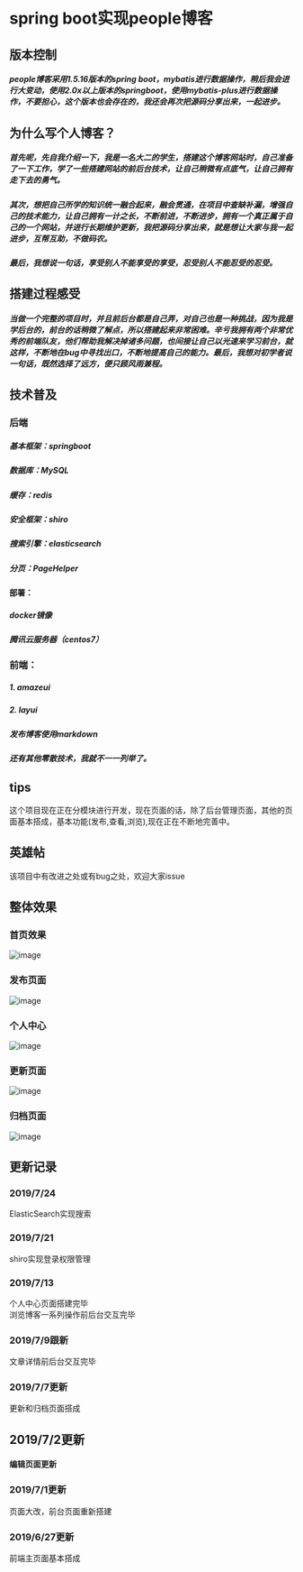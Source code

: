 # spring boot实现people博客
## 版本控制
##### people博客采用1.5.16版本的spring boot，mybatis进行数据操作，稍后我会进行大变动，使用2.0x以上版本的springboot，使用mybatis-plus进行数据操作，不要担心，这个版本也会存在的，我还会再次把源码分享出来，一起进步。
#####
## 为什么写个人博客？
##### 首先呢，先自我介绍一下，我是一名大二的学生，搭建这个博客网站时，自己准备了一下工作，学了一些搭建网站的前后台技术，让自己稍微有点底气，让自己拥有走下去的勇气。
##### 其次，想把自己所学的知识统一融合起来，融会贯通，在项目中查缺补漏，增强自己的技术能力，让自己拥有一计之长，不断前进，不断进步，拥有一个真正属于自己的一个网站，并进行长期维护更新，我把源码分享出来，就是想让大家与我一起进步，互帮互助，不做码农。
##### 最后，我想说一句话，享受别人不能享受的享受，忍受别人不能忍受的忍受。
## 搭建过程感受
##### 当做一个完整的项目时，并且前后台都是自己弄，对自己也是一种挑战，因为我是学后台的，前台的话稍微了解点，所以搭建起来非常困难。辛亏我拥有两个非常优秀的前端队友，他们帮助我解决掉诸多问题，也间接让自己以光速来学习前台，就这样，不断地在bug中寻找出口，不断地提高自己的能力。最后，我想对初学者说一句话，既然选择了远方，便只顾风雨兼程。
##### 
## 技术普及
### 后端
##### 基本框架：springboot
##### 数据库：MySQL
##### 缓存：redis
##### 安全框架：shiro
##### 搜索引擎：elasticsearch
##### 分页：PageHelper
#### 部署：
##### docker镜像
##### 腾讯云服务器（centos7）
### 前端：
##### 1. amazeui 
##### 2. layui
##### 发布博客使用markdown
##### 还有其他零散技术，我就不一一列举了。
## tips
这个项目现在正在分模块进行开发，现在页面的话，除了后台管理页面，其他的页面基本搭成，基本功能(发布,查看,浏览),现在正在不断地完善中。
## 英雄帖
该项目中有改进之处或有bug之处，欢迎大家issue
## 整体效果
### 首页效果
![image](https://github.com/memo012/people-blog/blob/master/images/index.png)
### 发布页面
![image](https://github.com/memo012/people-blog/blob/master/images/publish.png)
### 个人中心
![image](https://github.com/memo012/people-blog/blob/master/images/people.png)
### 更新页面
![image](https://github.com/memo012/people-blog/blob/master/images/update.png)
### 归档页面
![image](https://github.com/memo012/people-blog/blob/master/images/arthiv.png)

## 更新记录
### 2019/7/24
ElasticSearch实现搜索
### 2019/7/21
shiro实现登录权限管理
### 2019/7/13
个人中心页面搭建完毕    
浏览博客一系列操作前后台交互完毕
### 2019/7/9跟新
文章详情前后台交互完毕
### 2019/7/7更新
更新和归档页面搭成
## 2019/7/2更新
#### 编辑页面更新
### 2019/7/1更新
页面大改，前台页面重新搭建
### 2019/6/27更新
前端主页面基本搭成
